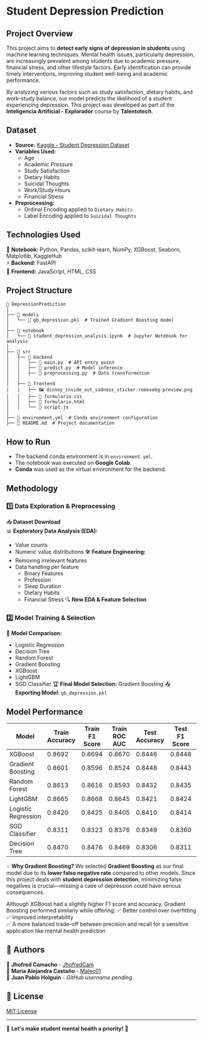 # Student Depression Prediction

## Project Overview
This project aims to **detect early signs of depression in students** using machine learning techniques. Mental health issues, particularly depression, are increasingly prevalent among students due to academic pressure, financial stress, and other lifestyle factors. Early identification can provide timely interventions, improving student well-being and academic performance.

By analyzing various factors such as study satisfaction, dietary habits, and work-study balance, our model predicts the likelihood of a student experiencing depression. This project was developed as part of the **Inteligencia Artificial - Explorador** course by **Talentotech**.

## Dataset
- **Source:** [Kaggle - Student Depression Dataset](https://www.kaggle.com/datasets/adilshamim8/student-depression-dataset/)
- **Variables Used:**
  - Age
  - Academic Pressure
  - Study Satisfaction
  - Dietary Habits
  - Suicidal Thoughts
  - Work/Study Hours
  - Financial Stress
- **Preprocessing:**
  - Ordinal Encoding applied to `Dietary Habits`
  - Label Encoding applied to `Suicidal Thoughts`

## Technologies Used
🚀 **Notebook:** Python, Pandas, scikit-learn, NumPy, XGBoost, Seaborn, Matplotlib, KaggleHub  
⚡ **Backend:** FastAPI  
🎨 **Frontend:** JavaScript, HTML, CSS  

## Project Structure
```
📂 DepressionPrediction
│
├── 📁 models
│   └── 📄 gb_depression.pkl  # Trained Gradient Boosting model
│
├── 📁 notebook
│   └── 📄 student_depression_analysis.ipynb  # Jupyter Notebook for analysis
│
├── 📁 src
│   ├── 📁 backend
│   │   ├── 📄 main.py  # API entry point
│   │   ├── 📄 predict.py  # Model inference
│   │   ├── 📄 preprocessing.py  # Data transformation
│   │
│   ├── 📁 frontend
│   │   ├── 🖼️ disney_inside_out_sadness_sticker-removebg-preview.png
│   │   ├── 🎨 formulario.css
│   │   ├── 📄 formulario.html
│   │   └── 📜 script.js
│
├── 📄 environment.yml  # Conda environment configuration
├── 📄 README.md  # Project documentation
```

## How to Run
- The backend conda environment is in `environment.yml`.
- The notebook was executed on **Google Colab**.
- **Conda** was used as the virtual environment for the backend.

## Methodology
### 1️⃣ Data Exploration & Preprocessing
📥 **Dataset Download**  
📊 **Exploratory Data Analysis (EDA):**
   - Value counts
   - Numeric value distributions
🛠 **Feature Engineering:**
   - Removing irrelevant features
   - Data handling per feature
     - Binary Features
     - Profession
     - Sleep Duration
     - Dietary Habits
     - Financial Stress
🔍 **New EDA & Feature Selection**

### 2️⃣ Model Training & Selection
🤖 **Model Comparison:**
   - Logistic Regression
   - Decision Tree
   - Random Forest
   - Gradient Boosting
   - XGBoost
   - LightGBM
   - SGD Classifier
🏆 **Final Model Selection:** Gradient Boosting
📤 **Exporting Model:** `gb_depression.pkl`

## Model Performance
| Model                 | Train Accuracy | Train F1 Score | Train ROC AUC | Test Accuracy | Test F1 Score | Test ROC AUC |
|----------------------|---------------|---------------|--------------|--------------|--------------|-------------|
| XGBoost            | 0.8692        | 0.8694        | 0.8670       | 0.8446       | 0.8448       | 0.8416      |
| Gradient Boosting  | 0.8601        | 0.8596        | 0.8524       | 0.8448       | 0.8443       | 0.8373      |
| Random Forest      | 0.8613        | 0.8616        | 0.8593       | 0.8432       | 0.8435       | 0.8405      |
| LightGBM          | 0.8665        | 0.8668        | 0.8645       | 0.8421       | 0.8424       | 0.8394      |
| Logistic Regression | 0.8420        | 0.8425        | 0.8405       | 0.8410       | 0.8414       | 0.8392      |
| SGD Classifier     | 0.8311        | 0.8323        | 0.8376       | 0.8349       | 0.8360       | 0.8401      |
| Decision Tree      | 0.8470        | 0.8476        | 0.8469       | 0.8306       | 0.8311       | 0.8288      |

💡 **Why Gradient Boosting?**
We selected **Gradient Boosting** as our final model due to its **lower false negative rate** compared to other models. Since this project deals with **student depression detection**, minimizing false negatives is crucial—missing a case of depression could have serious consequences.

Although XGBoost had a slightly higher F1 score and accuracy, Gradient Boosting performed similarly while offering:
✅ Better control over overfitting  
✅ Improved interpretability  
✅ A more balanced trade-off between precision and recall for a sensitive application like mental health prediction  

## 📌 Authors
👤 **Jhofred Camacho** - [JhofredCam](https://github.com/JhofredCam)  
👤 **Maria Alejandra Castaño** - [Malec01](https://github.com/Malec01)  
👤 **Juan Pablo Holguin** - *GitHub username pending*  

## 📝 License
[MIT License](LICENSE) 

---
📢 **Let's make student mental health a priority!** 🚀

